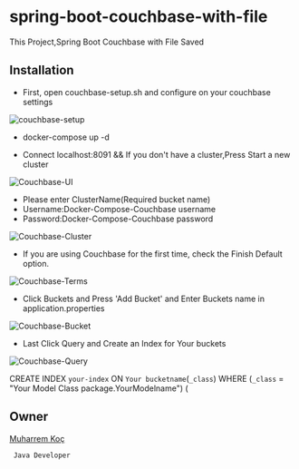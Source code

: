 # spring-boot-couchbase-with-file

This Project,Spring Boot Couchbase with File Saved


## Installation


- First, open couchbase-setup.sh and configure on your couchbase settings


![couchbase-setup](https://user-images.githubusercontent.com/80245013/135096162-5888c0d8-0190-42b1-a785-bd0fbb46d172.png)



- docker-compose up -d


- Connect localhost:8091 && If you don't have a cluster,Press Start a new cluster


![Couchbase-UI](https://user-images.githubusercontent.com/80245013/135094986-afa110be-6c4a-4e2d-ab8c-05b3bd912975.png)

- Please enter ClusterName(Required bucket name)
- Username:Docker-Compose-Couchbase username
- Password:Docker-Compose-Couchbase password


![Couchbase-Cluster](https://user-images.githubusercontent.com/80245013/135095013-9aefe199-bb74-4b83-80c1-e244587eaccd.png)



- If you are using Couchbase for the first time, check the Finish Default option.


![Couchbase-Terms](https://user-images.githubusercontent.com/80245013/135095546-ce0b0ef2-d5e1-435d-933e-3625297e0f2c.png)




- Click Buckets and Press 'Add Bucket' and Enter Buckets name in application.properties


![Couchbase-Bucket](https://user-images.githubusercontent.com/80245013/135095755-64414c97-8edb-4dc8-8834-cdc4369efaca.png)



- Last Click Query and Create an Index for Your buckets



![Couchbase-Query](https://user-images.githubusercontent.com/80245013/135095909-bea2a5e6-fb3c-4d52-ac9c-734a7816cb62.png)


CREATE INDEX `your-index` ON `Your bucketname`(`_class`)
    WHERE (`_class` = "Your Model Class package.YourModelname")
    (


## Owner
[Muharrem Koç](https://github.com/muharremkoc)

     Java Developer
